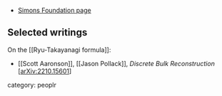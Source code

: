 
* [Simons Foundation page](https://www.simonsfoundation.org/people/jason-pollack/)

## Selected writings

On the [[Ryu-Takayanagi formula]]:

* [[Scott Aaronson]], [[Jason Pollack]], *Discrete Bulk Reconstruction* &lbrack;[arXiv:2210.15601](https://arxiv.org/abs/2210.15601)&rbrack;

category: peoplr